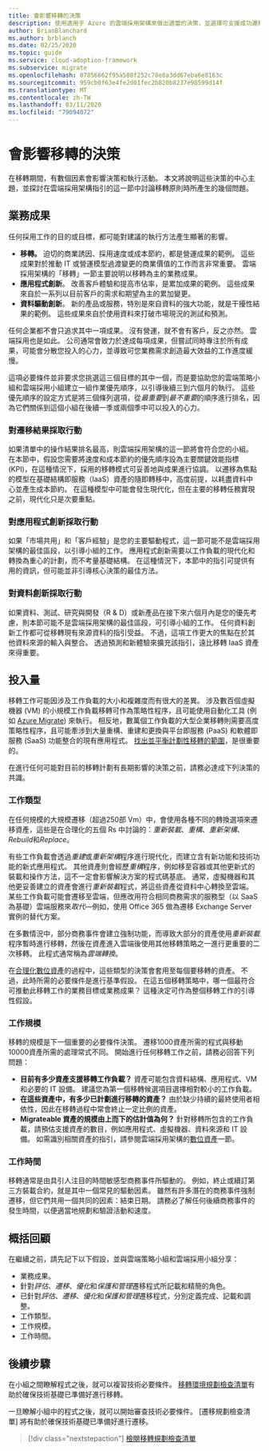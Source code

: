 ```yaml
---
title: 會影響移轉的決策
description: 使用適用于 Azure 的雲端採用架構來做出適當的決策，並選擇可支援成功遷移的執行活動。
author: BrianBlanchard
ms.author: brblanch
ms.date: 02/25/2020
ms.topic: guide
ms.service: cloud-adoption-framework
ms.subservice: migrate
ms.openlocfilehash: 07856662f95a588f252c78e8a3dd67eba6e8163c
ms.sourcegitcommit: 959cb0f63e4fe2d01fec2b820b8237e98599d14f
ms.translationtype: MT
ms.contentlocale: zh-TW
ms.lasthandoff: 03/11/2020
ms.locfileid: "79094072"
---
```

<!-- cSpell:ignore migrateable -->

# <a name="decisions-that-affect-migration"></a>會影響移轉的決策

在移轉期間，有數個因素會影響決策和執行活動。 本文將說明這些決策的中心主題，並探討在雲端採用架構指引的這一節中討論移轉原則時所產生的幾個問題。

## <a name="business-outcomes"></a>業務成果

任何採用工作的目的或目標，都可能對建議的執行方法產生顯著的影響。

- **移轉。** 迫切的商業誘因、採用速度或成本節約，都是營運成果的範例。 這些成果對於推動 IT 或營運模型過渡變更的商業價值的工作而言非常重要。 雲端採用架構的「移轉」一節主要說明以移轉為主的業務成果。
- **應用程式創新**。 改善客戶體驗和提高市佔率，是累加成果的範例。 這些成果來自於一系列以目前客戶的需求和期望為主的累加變更。
- **資料驅動創新**。 新的產品或服務，特別是來自資料的強大功能，就是干擾性結果的範例。 這些成果來自於使用資料來打破市場現況的測試和預測。

任何企業都不會只追求其中一項成果。 沒有營運，就不會有客戶，反之亦然。 雲端採用也是如此。 公司通常會致力於達成每項成果，但嘗試同時專注於所有成果，可能會分散您投入的心力，並導致可您業務需求創造最大效益的工作進度緩慢。

這項必要條件並非要求您挑選這三個目標的其中一個，而是要協助您的雲端策略小組和雲端採用小組建立一組作業優先順序，以引導後續三到六個月的執行。 這些優先順序的設定方式是將三個條列選項，從*最重要*到*最不重要*的順序進行排名，因為它們關係到這個小組在後續一季或兩個季中可以投入的心力。

### <a name="act-on-migration-outcomes"></a>對遷移結果採取行動

如果清單中的操作結果排名最高，則雲端採用架構的這一節將會符合您的小組。 在本節中，假設您需要將速度和成本節約的優先順序設為主要關鍵效能指標 (KPI)，在這種情況下，採用的移轉模式可妥善地與成果進行協調。 以遷移為焦點的模型在基礎結構即服務（IaaS）資產的隨即轉移中，高度前提，以耗盡資料中心並產生成本節約。 在這種模型中可能會發生現代化，但在主要的移轉任務實現之前，現代化只是次要重點。

### <a name="act-on-application-innovations"></a>對應用程式創新採取行動

如果「市場共用」和「客戶經驗」是您的主要驅動程式，這一節可能不是雲端採用架構的最佳區段，以引導小組的工作。 應用程式創新需要以工作負載的現代化和轉換為重心的計劃，而不考量基礎結構。 在這種情況下，本節中的指引可提供有用的資訊，但可能並非引導核心決策的最佳方法。

### <a name="act-on-data-innovations"></a>對資料創新採取行動

如果資料、測試、研究與開發（R & D）或新產品在接下來六個月內是您的優先考慮，則本節可能不是雲端採用架構的最佳區段，可引導小組的工作。 任何資料創新工作都可從移轉現有來源資料的指引受益。 不過，這項工作更大的焦點在於其他資料來源的輸入與整合。 透過預測和新體驗來擴充該指引，遠比移轉 IaaS 資產來得重要。

## <a name="effort"></a>投入量

移轉工作可能因涉及工作負載的大小和複雜度而有很大的差異。 涉及數百個虛擬機器 (VM) 的小規模工作負載移轉可作為策略性程序，且可能使用自動化工具 (例如 [Azure Migrate](https://docs.microsoft.com/azure/migrate/migrate-overview)) 來執行。 相反地，數萬個工作負載的大型企業移轉則需要高度策略性程序，且可能牽涉到大量重構、重建和更換與平台即服務 (PaaS) 和軟體即服務 (SaaS) 功能整合的現有應用程式。 [找出並平衡計劃性移轉的範圍](../../../strategy/balance-the-portfolio.md)，是很重要的。

在進行任何可能對目前的移轉計劃有長期影響的決策之前，請務必達成下列決策的共識。

### <a name="effort-type"></a>工作類型

在任何規模的大規模遷移（超過250部 Vm）中，會使用各種不同的轉換選項來遷移資產，這些是在合理化的五個 Rs 中討論的：*重新裝載*、*重構*、*重新架構*、 *Rebuild*和*Replace*。

有些工作負載會透過*重建*或*重新架構*程序進行現代化，而建立含有新功能和技術功能的新式應用程式。 其他資產則會經歷*重構*程序，例如移至容器或其他更新式的裝載和操作方法，這不一定會影響解決方案的程式碼基底。 通常，虛擬機器和其他更妥善建立的資產會進行*重新裝載*程式，將這些資產從資料中心轉換至雲端。 某些工作負載可能會遷移至雲端，但應改用符合相同商務需求的服務型（以 SaaS 為基礎）雲端服務來*取代*&mdash;例如，使用 Office 365 做為遷移 Exchange Server 實例的替代方案。

在多數情況中，部分商務事件會建立強制功能，而導致大部分的資產使用*重新裝載*程序暫時進行移轉，然後在資產進入雲端後使用其他移轉策略之一進行更重要的二次移轉。 此程式通常稱為*雲端轉換*。

在[合理化數位資產](../../../digital-estate/calculate.md)的過程中，這些類型的決策會套用至每個要移轉的資產。 不過，此時所需的必要條件是進行基準假設。 在這五個移轉策略中，哪一個最符合可推動此移轉工作的業務目標或業務成果？ 這種決定可作為整個移轉工作的引導性假設。

### <a name="effort-scale"></a>工作規模

移轉的規模是下一個重要的必要條件決策。 遷移1000資產所需的程式與移動10000資產所需的處理常式不同。 開始進行任何移轉工作之前，請務必回答下列問題：

- **目前有多少資產支援移轉工作負載？** 資產可能包含資料結構、應用程式、VM 和必要的 IT 設備。 建議您為第一個移轉候選項目選擇相對較小的工作負載。
- **在這些資產中，有多少已計劃進行移轉的資產？** 由於缺少持續的最終使用者相依性，因此在移轉過程中常會終止一定比例的資產。
- **Migrateable 資產的規模由上而下的估計值為何？** 針對移轉所包含的工作負載，請預估支援資產的數目，例如應用程式、虛擬機器、資料來源和 IT 設備。 如需識別相關資產的指引，請參閱雲端採用架構的[數位資產](../../../digital-estate/index.md)一節。

### <a name="effort-timing"></a>工作時間

移轉通常是由具引人注目的時間敏感型商務事件所驅動的。 例如，終止或續訂第三方裝載合約，就是其中一個常見的驅動因素。 雖然有許多潛在的商務事件強制遷移，但它們共用一個共同的因素：結束日期。 請務必了解任何後續商務事件的發生時間，以便適當地規劃和驗證活動和速度。

## <a name="recap"></a>概括回顧

在繼續之前，請先記下以下假設，並與雲端策略小組和雲端採用小組分享：

- 業務成果。
- 針對*評估*、*遷移*、*優化*和*保護和管理*遷移程式所記載和精簡的角色。
- 已針對*評估*、*遷移*、*優化*和*保護和管理*遷移程式，分別定義完成、記載和調整。
- 工作類型。
- 工作規模。
- 工作時間。

## <a name="next-steps"></a>後續步驟

在小組之間瞭解程式之後，就可以複習技術必要條件。 [移轉環境規劃檢查清單](./planning-checklist.md)有助於確保技術基礎已準備好進行移轉。

一旦瞭解小組中的程式之後，就可以開始審查技術必要條件。 [遷移規劃檢查清單] 將有助於確保技術基礎已準備好進行遷移。

> [!div class="nextstepaction"]
> [檢閱移轉規劃檢查清單](./planning-checklist.md)
